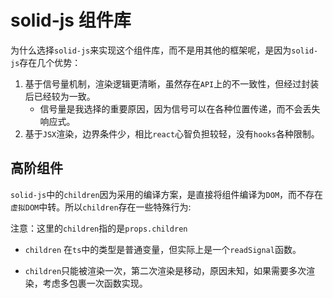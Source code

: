 # solid-js 组件库

为什么选择`solid-js`来实现这个组件库，而不是用其他的框架呢，是因为`solid-js`存在几个优势：

1. 基于信号量机制，渲染逻辑更清晰，虽然存在`API`上的不一致性，但经过封装后已经较为一致。
   - 信号量是我选择的重要原因，因为信号可以在各种位置传递，而不会丢失响应式。
2. 基于`JSX`渲染，边界条件少，相比`react`心智负担较轻，没有`hooks`各种限制。

## 高阶组件

`solid-js`中的`children`因为采用的编译方案，是直接将组件编译为`DOM`，而不存在`虚拟DOM`中转。所以`children`存在一些特殊行为:

注意：这里的`children`指的是`props.children`

- `children` 在`ts`中的类型是普通变量，但实际上是一个`readSignal`函数。

- `children`只能被渲染一次，第二次渲染是移动，原因未知，如果需要多次渲染，考虑多包裹一次函数实现。
